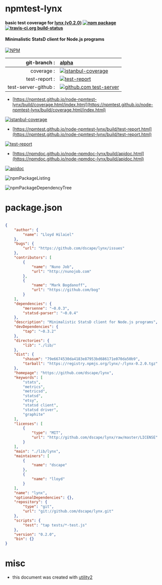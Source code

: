 # npmtest-lynx

#### basic test coverage for  [lynx (v0.2.0)](https://github.com/dscape/lynx)  [![npm package](https://img.shields.io/npm/v/npmtest-lynx.svg?style=flat-square)](https://www.npmjs.org/package/npmtest-lynx) [![travis-ci.org build-status](https://api.travis-ci.org/npmtest/node-npmtest-lynx.svg)](https://travis-ci.org/npmtest/node-npmtest-lynx)

#### Minimalistic StatsD client for Node.js programs

[![NPM](https://nodei.co/npm/lynx.png?downloads=true&downloadRank=true&stars=true)](https://www.npmjs.com/package/lynx)

| git-branch : | [alpha](https://github.com/npmtest/node-npmtest-lynx/tree/alpha)|
|--:|:--|
| coverage : | [![istanbul-coverage](https://npmtest.github.io/node-npmtest-lynx/build/coverage.badge.svg)](https://npmtest.github.io/node-npmtest-lynx/build/coverage.html/index.html)|
| test-report : | [![test-report](https://npmtest.github.io/node-npmtest-lynx/build/test-report.badge.svg)](https://npmtest.github.io/node-npmtest-lynx/build/test-report.html)|
| test-server-github : | [![github.com test-server](https://npmtest.github.io/node-npmtest-lynx/GitHub-Mark-32px.png)](https://npmtest.github.io/node-npmtest-lynx/build/app/index.html) | | build-artifacts : | [![build-artifacts](https://npmtest.github.io/node-npmtest-lynx/glyphicons_144_folder_open.png)](https://github.com/npmtest/node-npmtest-lynx/tree/gh-pages/build)|

- [https://npmtest.github.io/node-npmtest-lynx/build/coverage.html/index.html](https://npmtest.github.io/node-npmtest-lynx/build/coverage.html/index.html)

[![istanbul-coverage](https://npmtest.github.io/node-npmtest-lynx/build/screenCapture.buildCi.browser.%252Ftmp%252Fbuild%252Fcoverage.lib.html.png)](https://npmtest.github.io/node-npmtest-lynx/build/coverage.html/index.html)

- [https://npmtest.github.io/node-npmtest-lynx/build/test-report.html](https://npmtest.github.io/node-npmtest-lynx/build/test-report.html)

[![test-report](https://npmtest.github.io/node-npmtest-lynx/build/screenCapture.buildCi.browser.%252Ftmp%252Fbuild%252Ftest-report.html.png)](https://npmtest.github.io/node-npmtest-lynx/build/test-report.html)

- [https://npmdoc.github.io/node-npmdoc-lynx/build/apidoc.html](https://npmdoc.github.io/node-npmdoc-lynx/build/apidoc.html)

[![apidoc](https://npmdoc.github.io/node-npmdoc-lynx/build/screenCapture.buildCi.browser.%252Ftmp%252Fbuild%252Fapidoc.html.png)](https://npmdoc.github.io/node-npmdoc-lynx/build/apidoc.html)

![npmPackageListing](https://npmtest.github.io/node-npmtest-lynx/build/screenCapture.npmPackageListing.svg)

![npmPackageDependencyTree](https://npmtest.github.io/node-npmtest-lynx/build/screenCapture.npmPackageDependencyTree.svg)



# package.json

```json

{
    "author": {
        "name": "Lloyd Hilaiel"
    },
    "bugs": {
        "url": "https://github.com/dscape/lynx/issues"
    },
    "contributors": [
        {
            "name": "Nuno Job",
            "url": "http://nunojob.com"
        },
        {
            "name": "Mark Bogdanoff",
            "url": "https://github.com/bog"
        }
    ],
    "dependencies": {
        "mersenne": "~0.0.3",
        "statsd-parser": "~0.0.4"
    },
    "description": "Minimalistic StatsD client for Node.js programs",
    "devDependencies": {
        "tap": "~0.3.2"
    },
    "directories": {
        "lib": "./lib/"
    },
    "dist": {
        "shasum": "79e6674530da4183e87953bd686171e070da50b9",
        "tarball": "https://registry.npmjs.org/lynx/-/lynx-0.2.0.tgz"
    },
    "homepage": "https://github.com/dscape/lynx",
    "keywords": [
        "stats",
        "metrics",
        "metricsd",
        "statsd",
        "etsy",
        "statsd client",
        "statsd driver",
        "graphite"
    ],
    "licenses": [
        {
            "type": "MIT",
            "url": "http://github.com/dscape/lynx/raw/master/LICENSE"
        }
    ],
    "main": "./lib/lynx",
    "maintainers": [
        {
            "name": "dscape"
        },
        {
            "name": "lloyd"
        }
    ],
    "name": "lynx",
    "optionalDependencies": {},
    "repository": {
        "type": "git",
        "url": "git://github.com/dscape/lynx.git"
    },
    "scripts": {
        "test": "tap tests/*-test.js"
    },
    "version": "0.2.0",
    "bin": {}
}
```



# misc
- this document was created with [utility2](https://github.com/kaizhu256/node-utility2)
